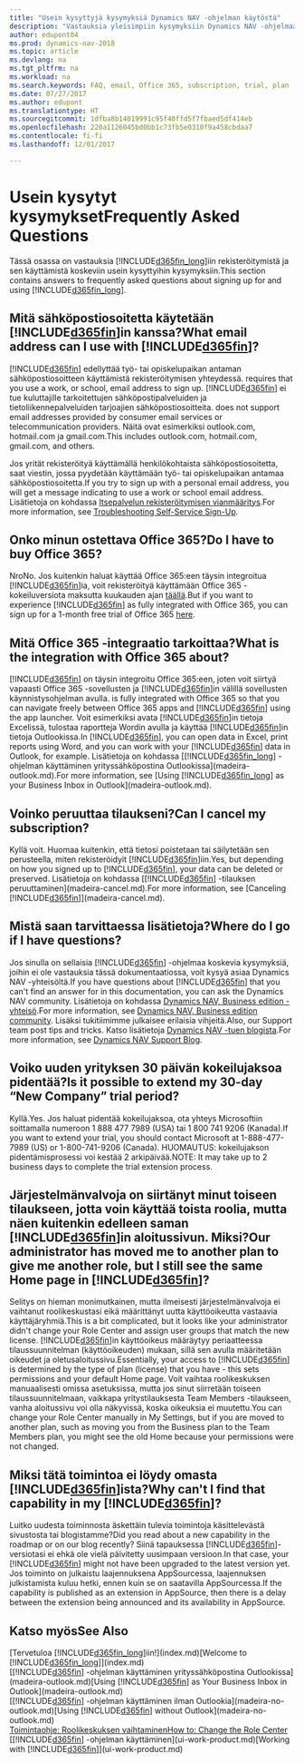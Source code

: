 ```yaml
---
title: "Usein kysyttyjä kysymyksiä Dynamics NAV -ohjelman käytöstä"
description: "Vastauksia yleisimpiin kysymyksiin Dynamics NAV -ohjelmaan rekisteröitymisestä ja sen käytön aloittamisesta."
author: edupont04
ms.prod: dynamics-nav-2018
ms.topic: article
ms.devlang: na
ms.tgt_pltfrm: na
ms.workload: na
ms.search.keywords: FAQ, email, Office 365, subscription, trial, plan
ms.date: 07/27/2017
ms.author: edupont
ms.translationtype: HT
ms.sourcegitcommit: 1dfba8b14019991c95f40ffd5f7fbaed5df414eb
ms.openlocfilehash: 220a1126045bd0bb1c73fb5e0310f9a458cbdaa7
ms.contentlocale: fi-fi
ms.lasthandoff: 12/01/2017

---
```

# <a name="frequently-asked-questions"></a><span data-ttu-id="680e6-103">Usein kysytyt kysymykset</span><span class="sxs-lookup"><span data-stu-id="680e6-103">Frequently Asked Questions</span></span>
<span data-ttu-id="680e6-104">Tässä osassa on vastauksia [!INCLUDE[d365fin_long](includes/d365fin_long_md.md)]iin rekisteröitymistä ja sen käyttämistä koskeviin usein kysyttyihin kysymyksiin.</span><span class="sxs-lookup"><span data-stu-id="680e6-104">This section contains answers to frequently asked questions about signing up for and using [!INCLUDE[d365fin_long](includes/d365fin_long_md.md)].</span></span>  

## <a name="what-email-address-can-i-use-with-included365finincludesd365finmdmd"></a><span data-ttu-id="680e6-105">Mitä sähköpostiosoitetta käytetään [!INCLUDE[d365fin](includes/d365fin_md.md)]in kanssa?</span><span class="sxs-lookup"><span data-stu-id="680e6-105">What email address can I use with [!INCLUDE[d365fin](includes/d365fin_md.md)]?</span></span>
[!INCLUDE[d365fin](includes/d365fin_md.md)]<span data-ttu-id="680e6-106"> edellyttää työ- tai opiskelupaikan antaman sähköpostiosoitteen käyttämistä rekisteröitymisen yhteydessä.</span><span class="sxs-lookup"><span data-stu-id="680e6-106"> requires that you use a work, or school, email address to sign up.</span></span> [!INCLUDE[d365fin](includes/d365fin_md.md)]<span data-ttu-id="680e6-107"> ei tue kuluttajille tarkoitettujen sähköpostipalveluiden ja tietoliikennepalveluiden tarjoajien sähköpostiosoitteita.</span><span class="sxs-lookup"><span data-stu-id="680e6-107"> does not support email addresses provided by consumer email services or telecommunication providers.</span></span> <span data-ttu-id="680e6-108">Näitä ovat esimerkiksi outlook.com, hotmail.com ja gmail.com.</span><span class="sxs-lookup"><span data-stu-id="680e6-108">This includes outlook.com, hotmail.com, gmail.com, and others.</span></span>  

<span data-ttu-id="680e6-109">Jos yrität rekisteröityä käyttämällä henkilökohtaista sähköpostiosoitetta, saat viestin, jossa pyydetään käyttämään työ- tai opiskelupaikan antamaa sähköpostiosoitetta.</span><span class="sxs-lookup"><span data-stu-id="680e6-109">If you try to sign up with a personal email address, you will get a message indicating to use a work or school email address.</span></span> <span data-ttu-id="680e6-110">Lisätietoja on kohdassa [Itsepalvelun rekisteröitymisen vianmääritys](ui-troubleshoot-self-signup.md).</span><span class="sxs-lookup"><span data-stu-id="680e6-110">For more information, see [Troubleshooting Self-Service Sign-Up](ui-troubleshoot-self-signup.md).</span></span>  

## <a name="do-i-have-to-buy-office-365"></a><span data-ttu-id="680e6-111">Onko minun ostettava Office 365?</span><span class="sxs-lookup"><span data-stu-id="680e6-111">Do I have to buy Office 365?</span></span>
<span data-ttu-id="680e6-112">Nro</span><span class="sxs-lookup"><span data-stu-id="680e6-112">No.</span></span> <span data-ttu-id="680e6-113">Jos kuitenkin haluat käyttää Office 365:een täysin integroitua [!INCLUDE[d365fin](includes/d365fin_md.md)]ia, voit rekisteröityä käyttämään Office 365 -kokeiluversiota maksutta kuukauden ajan [täällä](https://products.office.com/try).</span><span class="sxs-lookup"><span data-stu-id="680e6-113">But if you want to experience [!INCLUDE[d365fin](includes/d365fin_md.md)] as fully integrated with Office 365, you can sign up for a 1-month free trial of Office 365 [here](https://products.office.com/try).</span></span>  

## <a name="what-is-the-integration-with-office-365-about"></a><span data-ttu-id="680e6-114">Mitä Office 365 -integraatio tarkoittaa?</span><span class="sxs-lookup"><span data-stu-id="680e6-114">What is the integration with Office 365 about?</span></span>
[!INCLUDE[d365fin](includes/d365fin_md.md)]<span data-ttu-id="680e6-115"> on täysin integroitu Office 365:een, joten voit siirtyä vapaasti Office 365 -sovellusten ja [!INCLUDE[d365fin](includes/d365fin_md.md)]in välillä sovellusten käynnistysohjelman avulla.</span><span class="sxs-lookup"><span data-stu-id="680e6-115"> is fully integrated with Office 365 so that you can navigate freely between Office 365 apps and [!INCLUDE[d365fin](includes/d365fin_md.md)] using the app launcher.</span></span> <span data-ttu-id="680e6-116">Voit esimerkiksi avata [!INCLUDE[d365fin](includes/d365fin_md.md)]in tietoja Excelissä, tulostaa raportteja Wordin avulla ja käyttää [!INCLUDE[d365fin](includes/d365fin_md.md)]in tietoja Outlookissa.</span><span class="sxs-lookup"><span data-stu-id="680e6-116">In [!INCLUDE[d365fin](includes/d365fin_md.md)], you can open data in Excel, print reports using Word, and you can work with your [!INCLUDE[d365fin](includes/d365fin_md.md)] data in Outlook, for example.</span></span> <span data-ttu-id="680e6-117">Lisätietoja on kohdassa [[!INCLUDE[d365fin_long](includes/d365fin_long_md.md)] -ohjelman käyttäminen yrityssähköpostina Outlookissa](madeira-outlook.md).</span><span class="sxs-lookup"><span data-stu-id="680e6-117">For more information, see [Using [!INCLUDE[d365fin_long](includes/d365fin_long_md.md)] as your Business Inbox in Outlook](madeira-outlook.md).</span></span>  

## <a name="can-i-cancel-my-subscription"></a><span data-ttu-id="680e6-118">Voinko peruuttaa tilaukseni?</span><span class="sxs-lookup"><span data-stu-id="680e6-118">Can I cancel my subscription?</span></span>
<span data-ttu-id="680e6-119">Kyllä voit. Huomaa kuitenkin, että tietosi poistetaan tai säilytetään sen perusteella, miten rekisteröidyit [!INCLUDE[d365fin](includes/d365fin_md.md)]iin.</span><span class="sxs-lookup"><span data-stu-id="680e6-119">Yes, but depending on how you signed up to [!INCLUDE[d365fin](includes/d365fin_md.md)], your data can be deleted or preserved.</span></span> <span data-ttu-id="680e6-120">Lisätietoja on kohdassa [[!INCLUDE[d365fin](includes/d365fin_md.md)] -tilauksen peruuttaminen](madeira-cancel.md).</span><span class="sxs-lookup"><span data-stu-id="680e6-120">For more information, see [Canceling [!INCLUDE[d365fin](includes/d365fin_md.md)]](madeira-cancel.md).</span></span>  

## <a name="where-do-i-go-if-i-have-questions"></a><span data-ttu-id="680e6-121">Mistä saan tarvittaessa lisätietoja?</span><span class="sxs-lookup"><span data-stu-id="680e6-121">Where do I go if I have questions?</span></span>
<span data-ttu-id="680e6-122">Jos sinulla on sellaisia [!INCLUDE[d365fin](includes/d365fin_md.md)] -ohjelmaa koskevia kysymyksiä, joihin ei ole vastauksia tässä dokumentaatiossa, voit kysyä asiaa Dynamics NAV -yhteisöltä.</span><span class="sxs-lookup"><span data-stu-id="680e6-122">If you have questions about [!INCLUDE[d365fin](includes/d365fin_md.md)] that you can't find an answer for in this documentation, you can ask the Dynamics NAV community.</span></span> <span data-ttu-id="680e6-123">Lisätietoja on kohdassa [Dynamics NAV, Business edition -yhteisö](https://community.dynamics.com/business).</span><span class="sxs-lookup"><span data-stu-id="680e6-123">For more information, see [Dynamics NAV, Business edition community](https://community.dynamics.com/business).</span></span> <span data-ttu-id="680e6-124">Lisäksi tukitiimimme julkaisee erilaisia vihjeitä.</span><span class="sxs-lookup"><span data-stu-id="680e6-124">Also, our Support team post tips and tricks.</span></span> <span data-ttu-id="680e6-125">Katso lisätietoja [Dynamics NAV -tuen blogista](https://blogs.msdn.microsoft.com/dyn365finsupport).</span><span class="sxs-lookup"><span data-stu-id="680e6-125">For more information, see [Dynamics NAV Support Blog](https://blogs.msdn.microsoft.com/dyn365finsupport).</span></span>  

## <a name="is-it-possible-to-extend-my-30-day-new-company-trial-period"></a><span data-ttu-id="680e6-126">Voiko uuden yrityksen 30 päivän kokeilujaksoa pidentää?</span><span class="sxs-lookup"><span data-stu-id="680e6-126">Is it possible to extend my 30-day “New Company” trial period?</span></span>
<span data-ttu-id="680e6-127">Kyllä.</span><span class="sxs-lookup"><span data-stu-id="680e6-127">Yes.</span></span> <span data-ttu-id="680e6-128">Jos haluat pidentää kokeilujaksoa, ota yhteys Microsoftiin soittamalla numeroon 1 888 477 7989 (USA) tai 1 800 741 9206 (Kanada).</span><span class="sxs-lookup"><span data-stu-id="680e6-128">If you want to extend your trial, you should contact Microsoft at 1-888-477-7989 (US) or 1-800-741-9206 (Canada).</span></span> <span data-ttu-id="680e6-129">HUOMAUTUS: kokeilujakson pidentämisprosessi voi kestää 2 arkipäivää.</span><span class="sxs-lookup"><span data-stu-id="680e6-129">NOTE:  It may take up to 2 business days to complete the trial extension process.</span></span>  

## <a name="our-administrator-has-moved-me-to-another-plan-to-give-me-another-role-but-i-still-see-the-same-home-page-in-included365finincludesd365finmdmd"></a><span data-ttu-id="680e6-130">Järjestelmänvalvoja on siirtänyt minut toiseen tilaukseen, jotta voin käyttää toista roolia, mutta näen kuitenkin edelleen saman [!INCLUDE[d365fin](includes/d365fin_md.md)]in aloitussivun. Miksi?</span><span class="sxs-lookup"><span data-stu-id="680e6-130">Our administrator has moved me to another plan to give me another role, but I still see the same Home page in [!INCLUDE[d365fin](includes/d365fin_md.md)]?</span></span>
<span data-ttu-id="680e6-131">Selitys on hieman monimutkainen, mutta ilmeisesti järjestelmänvalvoja ei vaihtanut roolikeskustasi eikä määrittänyt uutta käyttöoikeutta vastaavia käyttäjäryhmiä.</span><span class="sxs-lookup"><span data-stu-id="680e6-131">This is a bit complicated, but it looks like your administrator didn't change your Role Center and assign user groups that match the new license.</span></span> <span data-ttu-id="680e6-132">[!INCLUDE[d365fin](includes/d365fin_md.md)]in käyttöoikeus määräytyy periaatteessa tilaussuunnitelman (käyttöoikeuden) mukaan, sillä sen avulla määritetään oikeudet ja oletusaloitussivu.</span><span class="sxs-lookup"><span data-stu-id="680e6-132">Essentially, your access to [!INCLUDE[d365fin](includes/d365fin_md.md)] is determined by the type of plan (license) that you have - this sets permissions and your default Home page.</span></span> <span data-ttu-id="680e6-133">Voit vaihtaa roolikeskuksen manuaalisesti omissa asetuksissa, mutta jos sinut siirretään toiseen tilaussuunnitelmaan, vaikkapa yritystilauksesta Team Members -tilaukseen, vanha aloitussivu voi olla näkyvissä, koska oikeuksia ei muutettu.</span><span class="sxs-lookup"><span data-stu-id="680e6-133">You can change your Role Center manually in My Settings, but if you are moved to another plan, such as moving you from the Business plan to the Team Members plan, you might see the old Home because your permissions were not changed.</span></span>  

## <a name="why-cant-i-find-that-capability-in-my-included365finincludesd365finmdmd"></a><span data-ttu-id="680e6-134">Miksi tätä toimintoa ei löydy omasta [!INCLUDE[d365fin](includes/d365fin_md.md)]ista?</span><span class="sxs-lookup"><span data-stu-id="680e6-134">Why can't I find that capability in my [!INCLUDE[d365fin](includes/d365fin_md.md)]?</span></span>
<span data-ttu-id="680e6-135">Luitko uudesta toiminnosta äskettäin tulevia toimintoja käsittelevästä sivustosta tai blogistamme?</span><span class="sxs-lookup"><span data-stu-id="680e6-135">Did you read about a new capability in the roadmap or on our blog recently?</span></span> <span data-ttu-id="680e6-136">Siinä tapauksessa [!INCLUDE[d365fin](includes/d365fin_md.md)]-versiotasi ei ehkä ole vielä päivitetty uusimpaan versioon.</span><span class="sxs-lookup"><span data-stu-id="680e6-136">In that case, your [!INCLUDE[d365fin](includes/d365fin_md.md)] might not have been upgraded to the latest version yet.</span></span> <span data-ttu-id="680e6-137">Jos toiminto on julkaistu laajennuksena AppSourcessa, laajennuksen julkistamista kuluu hetki, ennen kuin se on saatavilla AppSourcessa.</span><span class="sxs-lookup"><span data-stu-id="680e6-137">If the capability is published as an extension in AppSource, then there is a delay between the extension being announced and its availability in AppSource.</span></span>

## <a name="see-also"></a><span data-ttu-id="680e6-138">Katso myös</span><span class="sxs-lookup"><span data-stu-id="680e6-138">See Also</span></span>
<span data-ttu-id="680e6-139">[Tervetuloa [!INCLUDE[d365fin_long](includes/d365fin_long_md.md)]iin!](index.md)</span><span class="sxs-lookup"><span data-stu-id="680e6-139">[Welcome to [!INCLUDE[d365fin_long](includes/d365fin_long_md.md)]](index.md)</span></span>  
<span data-ttu-id="680e6-140">[[!INCLUDE[d365fin](includes/d365fin_md.md)] -ohjelman käyttäminen yrityssähköpostina Outlookissa](madeira-outlook.md)</span><span class="sxs-lookup"><span data-stu-id="680e6-140">[Using [!INCLUDE[d365fin](includes/d365fin_md.md)] as Your Business Inbox in Outlook](madeira-outlook.md)</span></span>  
<span data-ttu-id="680e6-141">[[!INCLUDE[d365fin](includes/d365fin_md.md)] -ohjelman käyttäminen ilman Outlookia](madeira-no-outlook.md)</span><span class="sxs-lookup"><span data-stu-id="680e6-141">[Using [!INCLUDE[d365fin](includes/d365fin_md.md)] without Outlook](madeira-no-outlook.md)</span></span>  
[<span data-ttu-id="680e6-142">Toimintaohje: Roolikeskuksen vaihtaminen</span><span class="sxs-lookup"><span data-stu-id="680e6-142">How to: Change the Role Center</span></span>](change-role.md)  
<span data-ttu-id="680e6-143">[[!INCLUDE[d365fin](includes/d365fin_md.md)] -ohjelman käyttäminen](ui-work-product.md)</span><span class="sxs-lookup"><span data-stu-id="680e6-143">[Working with [!INCLUDE[d365fin](includes/d365fin_md.md)]](ui-work-product.md)</span></span>  

